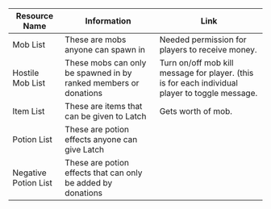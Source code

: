 Resource Name | Information | Link
------ | ------- | -------
Mob List | These are mobs anyone can spawn in | Needed permission for players to receive money.
Hostile Mob List | These mobs can only be spawned in by ranked members or donations | Turn on/off mob kill message for player. (this is for each individual player to toggle message.
Item List | These are items that can be given to Latch | Gets worth of mob.
Potion List | These are potion effects anyone can give Latch | 
Negative Potion List | These are potion effects that can only be added by donations | 
